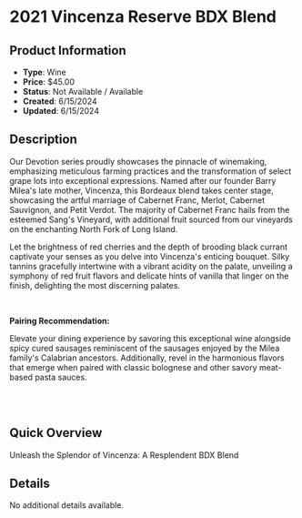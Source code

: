 # 2021 Vincenza Reserve BDX Blend

## Product Information
- **Type**: Wine
- **Price**: $45.00
- **Status**: Not Available / Available
- **Created**: 6/15/2024
- **Updated**: 6/15/2024

## Description
<p><span style="font-weight: 400;">Our Devotion series proudly showcases the pinnacle of winemaking, emphasizing meticulous farming practices and the transformation of select grape lots into exceptional expressions. Named after our founder Barry Milea's late mother, Vincenza, this Bordeaux blend takes center stage, showcasing the artful marriage of Cabernet Franc, Merlot, Cabernet Sauvignon, and Petit Verdot. The majority of Cabernet Franc hails from the esteemed Sang's Vineyard, with additional fruit sourced from our vineyards on the enchanting North Fork of Long Island.</span></p>
<p><span style="font-weight: 400;">Let the brightness of red cherries and the depth of brooding black currant captivate your senses as you delve into Vincenza's enticing bouquet. Silky tannins gracefully intertwine with a vibrant acidity on the palate, unveiling a symphony of red fruit flavors and delicate hints of vanilla that linger on the finish, delighting the most discerning palates.</span></p>
<p>&nbsp;</p>
<p><strong>Pairing Recommendation:</strong></p>
<p><span style="font-weight: 400;">Elevate your dining experience by savoring this exceptional wine alongside spicy cured sausages reminiscent of the sausages enjoyed by the Milea family's Calabrian ancestors. Additionally, revel in the harmonious flavors that emerge when paired with classic bolognese and other savory meat-based pasta sauces.</span></p>
<p><br /><br /></p>

## Quick Overview
Unleash the Splendor of Vincenza: A Resplendent BDX Blend

## Details
No additional details available.
